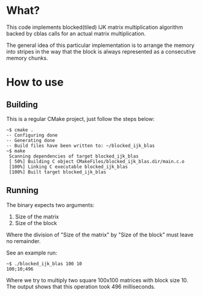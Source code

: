 # What?

This code implements blocked(tiled) IJK matrix multiplication algorithm backed by cblas calls for an actual matrix multiplication.

The general idea of this particular implementation is to arrange the memory into stripes in the way that the block is always represented as a consecutive memory chunks.

# How to use

## Building 

This is a regular CMake project, just follow the steps below:

```
~$ cmake .
-- Configuring done
-- Generating done
-- Build files have been written to: ~/blocked_ijk_blas
~$ make
 Scanning dependencies of target blocked_ijk_blas
 [ 50%] Building C object CMakeFiles/blocked_ijk_blas.dir/main.c.o
 [100%] Linking C executable blocked_ijk_blas
 [100%] Built target blocked_ijk_blas
```

## Running

The binary expects two arguments:
1. Size of the matrix
1. Size of the block

Where the division of "Size of the matrix" by "Size of the block" must leave no remainder.

See an example run:

```
~$ ./blocked_ijk_blas 100 10
100;10;496
```

Where we try to multiply two square 100x100 matrices with block size 10.
The output shows that this operation took 496 milliseconds.
